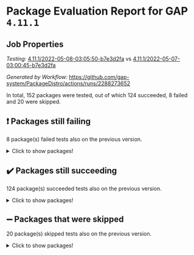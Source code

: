 # Package Evaluation Report for GAP `4.11.1`

## Job Properties

*Testing:* [4.11.1/2022-05-08-03:05:50-b7e3d2fa](https://github.com/gap-system/PackageDistro/blob/data/reports/4.11.1/2022-05-08-03:05:50-b7e3d2fa) vs [4.11.1/2022-05-07-03:00:45-b7e3d2fa](https://github.com/gap-system/PackageDistro/blob/data/reports/4.11.1/2022-05-07-03:00:45-b7e3d2fa)

*Generated by Workflow:* https://github.com/gap-system/PackageDistro/actions/runs/2288273652

In total, 152 packages were tested, out of which 124 succeeded, 8 failed and 20 were skipped.

## :exclamation: Packages still failing

8 package(s) failed tests also on the previous version.
<details><summary>Click to show packages!</summary>

- fining 1.4.1 [(failure)](https://github.com/gap-system/PackageDistro/runs/6338285243?check_suite_focus=true)
- francy 1.2.4 [(failure)](https://github.com/gap-system/PackageDistro/runs/6338285323?check_suite_focus=true)
- hap 1.39 [(failure)](https://github.com/gap-system/PackageDistro/runs/6338285588?check_suite_focus=true)
- normalizinterface 1.3.2 [(failure)](https://github.com/gap-system/PackageDistro/runs/6338286719?check_suite_focus=true)
- packagemanager 1.2 [(failure)](https://github.com/gap-system/PackageDistro/runs/6338286874?check_suite_focus=true)
- recog 1.3.2 [(failure)](https://github.com/gap-system/PackageDistro/runs/6338287111?check_suite_focus=true)
- semigroups 4.0.0 [(failure)](https://github.com/gap-system/PackageDistro/runs/6338287174?check_suite_focus=true)
- transgrp 3.6.1 [(failure)](https://github.com/gap-system/PackageDistro/runs/6338287378?check_suite_focus=true)
</details>

## :heavy_check_mark: Packages still succeeding

124 package(s) succeeded tests also on the previous version.
<details><summary>Click to show packages!</summary>

- ace 5.4 [(success)](https://github.com/gap-system/PackageDistro/runs/6338284705?check_suite_focus=true)
- aclib 1.3.2 [(success)](https://github.com/gap-system/PackageDistro/runs/6338284736?check_suite_focus=true)
- agt 0.2 [(success)](https://github.com/gap-system/PackageDistro/runs/6338284752?check_suite_focus=true)
- alnuth 3.2.1 [(success)](https://github.com/gap-system/PackageDistro/runs/6338284764?check_suite_focus=true)
- anupq 3.2.6 [(success)](https://github.com/gap-system/PackageDistro/runs/6338284775?check_suite_focus=true)
- atlasrep 2.1.2 [(success)](https://github.com/gap-system/PackageDistro/runs/6338284791?check_suite_focus=true)
- autodoc 2022.03.10 [(success)](https://github.com/gap-system/PackageDistro/runs/6338284802?check_suite_focus=true)
- automata 1.15 [(success)](https://github.com/gap-system/PackageDistro/runs/6338284814?check_suite_focus=true)
- automgrp 1.3.2 [(success)](https://github.com/gap-system/PackageDistro/runs/6338284826?check_suite_focus=true)
- autpgrp 1.10.2 [(success)](https://github.com/gap-system/PackageDistro/runs/6338284845?check_suite_focus=true)
- cap 2022.05-02 [(success)](https://github.com/gap-system/PackageDistro/runs/6338284863?check_suite_focus=true)
- caratinterface 2.3.3 [(success)](https://github.com/gap-system/PackageDistro/runs/6338284873?check_suite_focus=true)
- cddinterface 2020.06.24 [(success)](https://github.com/gap-system/PackageDistro/runs/6338284888?check_suite_focus=true)
- circle 1.6.5 [(success)](https://github.com/gap-system/PackageDistro/runs/6338284906?check_suite_focus=true)
- cohomolo 1.6.10 [(success)](https://github.com/gap-system/PackageDistro/runs/6338284924?check_suite_focus=true)
- congruence 1.2.4 [(success)](https://github.com/gap-system/PackageDistro/runs/6338284937?check_suite_focus=true)
- corelg 1.56 [(success)](https://github.com/gap-system/PackageDistro/runs/6338284951?check_suite_focus=true)
- crime 1.6 [(success)](https://github.com/gap-system/PackageDistro/runs/6338284960?check_suite_focus=true)
- crisp 1.4.5 [(success)](https://github.com/gap-system/PackageDistro/runs/6338284973?check_suite_focus=true)
- crypting 0.10 [(success)](https://github.com/gap-system/PackageDistro/runs/6338284981?check_suite_focus=true)
- cryst 4.1.24 [(success)](https://github.com/gap-system/PackageDistro/runs/6338284989?check_suite_focus=true)
- crystcat 1.1.9 [(success)](https://github.com/gap-system/PackageDistro/runs/6338285001?check_suite_focus=true)
- ctbllib 1.3.4 [(success)](https://github.com/gap-system/PackageDistro/runs/6338285015?check_suite_focus=true)
- cubefree 1.19 [(success)](https://github.com/gap-system/PackageDistro/runs/6338285029?check_suite_focus=true)
- curlinterface 2.2.2 [(success)](https://github.com/gap-system/PackageDistro/runs/6338285041?check_suite_focus=true)
- cvec 2.7.5 [(success)](https://github.com/gap-system/PackageDistro/runs/6338285048?check_suite_focus=true)
- datastructures 0.2.7 [(success)](https://github.com/gap-system/PackageDistro/runs/6338285058?check_suite_focus=true)
- deepthought 1.0.5 [(success)](https://github.com/gap-system/PackageDistro/runs/6338285067?check_suite_focus=true)
- design 1.7 [(success)](https://github.com/gap-system/PackageDistro/runs/6338285085?check_suite_focus=true)
- difsets 2.3.1 [(success)](https://github.com/gap-system/PackageDistro/runs/6338285100?check_suite_focus=true)
- digraphs 1.5.2 [(success)](https://github.com/gap-system/PackageDistro/runs/6338285116?check_suite_focus=true)
- edim 1.3.5 [(success)](https://github.com/gap-system/PackageDistro/runs/6338285131?check_suite_focus=true)
- example 4.3.1 [(success)](https://github.com/gap-system/PackageDistro/runs/6338285157?check_suite_focus=true)
- factint 1.6.3 [(success)](https://github.com/gap-system/PackageDistro/runs/6338285187?check_suite_focus=true)
- ferret 1.0.7 [(success)](https://github.com/gap-system/PackageDistro/runs/6338285202?check_suite_focus=true)
- fga 1.4.0 [(success)](https://github.com/gap-system/PackageDistro/runs/6338285229?check_suite_focus=true)
- float 1.0.3 [(success)](https://github.com/gap-system/PackageDistro/runs/6338285253?check_suite_focus=true)
- format 1.4.3 [(success)](https://github.com/gap-system/PackageDistro/runs/6338285265?check_suite_focus=true)
- forms 1.2.7 [(success)](https://github.com/gap-system/PackageDistro/runs/6338285277?check_suite_focus=true)
- fplsa 1.2.5 [(success)](https://github.com/gap-system/PackageDistro/runs/6338285294?check_suite_focus=true)
- fr 2.4.8 [(success)](https://github.com/gap-system/PackageDistro/runs/6338285311?check_suite_focus=true)
- fwtree 1.3 [(success)](https://github.com/gap-system/PackageDistro/runs/6338285336?check_suite_focus=true)
- gbnp 1.0.5 [(success)](https://github.com/gap-system/PackageDistro/runs/6338285350?check_suite_focus=true)
- generalizedmorphismsforcap 2022.05-01 [(success)](https://github.com/gap-system/PackageDistro/runs/6338285364?check_suite_focus=true)
- genss 1.6.6 [(success)](https://github.com/gap-system/PackageDistro/runs/6338285390?check_suite_focus=true)
- gradedringforhomalg 2022.03-01 [(success)](https://github.com/gap-system/PackageDistro/runs/6338285409?check_suite_focus=true)
- grape 4.8.5 [(success)](https://github.com/gap-system/PackageDistro/runs/6338285428?check_suite_focus=true)
- groupoids 1.69 [(success)](https://github.com/gap-system/PackageDistro/runs/6338285454?check_suite_focus=true)
- grpconst 2.6.2 [(success)](https://github.com/gap-system/PackageDistro/runs/6338285472?check_suite_focus=true)
- guarana 0.96.3 [(success)](https://github.com/gap-system/PackageDistro/runs/6338285514?check_suite_focus=true)
- guava 3.16 [(success)](https://github.com/gap-system/PackageDistro/runs/6338285548?check_suite_focus=true)
- hapcryst 0.1.14 [(success)](https://github.com/gap-system/PackageDistro/runs/6338285656?check_suite_focus=true)
- hecke 1.5.3 [(success)](https://github.com/gap-system/PackageDistro/runs/6338285695?check_suite_focus=true)
- help 3.5 [(success)](https://github.com/gap-system/PackageDistro/runs/6338285732?check_suite_focus=true)
- idrel 2.43 [(success)](https://github.com/gap-system/PackageDistro/runs/6338285773?check_suite_focus=true)
- images 1.3.1 [(success)](https://github.com/gap-system/PackageDistro/runs/6338285804?check_suite_focus=true)
- intpic 0.2.4 [(success)](https://github.com/gap-system/PackageDistro/runs/6338285841?check_suite_focus=true)
- io 4.7.2 [(success)](https://github.com/gap-system/PackageDistro/runs/6338285878?check_suite_focus=true)
- irredsol 1.4.3 [(success)](https://github.com/gap-system/PackageDistro/runs/6338285946?check_suite_focus=true)
- json 2.1.0 [(success)](https://github.com/gap-system/PackageDistro/runs/6338285992?check_suite_focus=true)
- jupyterkernel 1.4.1 [(success)](https://github.com/gap-system/PackageDistro/runs/6338286023?check_suite_focus=true)
- jupyterviz 1.5.1 [(success)](https://github.com/gap-system/PackageDistro/runs/6338286049?check_suite_focus=true)
- kan 1.34 [(success)](https://github.com/gap-system/PackageDistro/runs/6338286084?check_suite_focus=true)
- kbmag 1.5.9 [(success)](https://github.com/gap-system/PackageDistro/runs/6338286117?check_suite_focus=true)
- laguna 3.9.5 [(success)](https://github.com/gap-system/PackageDistro/runs/6338286148?check_suite_focus=true)
- liealgdb 2.2.1 [(success)](https://github.com/gap-system/PackageDistro/runs/6338286177?check_suite_focus=true)
- liepring 2.6 [(success)](https://github.com/gap-system/PackageDistro/runs/6338286206?check_suite_focus=true)
- liering 2.4.2 [(success)](https://github.com/gap-system/PackageDistro/runs/6338286232?check_suite_focus=true)
- linearalgebraforcap 2022.05-02 [(success)](https://github.com/gap-system/PackageDistro/runs/6338286257?check_suite_focus=true)
- loops 3.4.1 [(success)](https://github.com/gap-system/PackageDistro/runs/6338286279?check_suite_focus=true)
- lpres 1.0.3 [(success)](https://github.com/gap-system/PackageDistro/runs/6338286300?check_suite_focus=true)
- majoranaalgebras 1.4 [(success)](https://github.com/gap-system/PackageDistro/runs/6338286321?check_suite_focus=true)
- mapclass 1.4.5 [(success)](https://github.com/gap-system/PackageDistro/runs/6338286350?check_suite_focus=true)
- matgrp 0.64 [(success)](https://github.com/gap-system/PackageDistro/runs/6338286363?check_suite_focus=true)
- modisom 2.5.2 [(success)](https://github.com/gap-system/PackageDistro/runs/6338286396?check_suite_focus=true)
- modulepresentationsforcap 2022.05-01 [(success)](https://github.com/gap-system/PackageDistro/runs/6338286439?check_suite_focus=true)
- monoidalcategories 2022.05-02 [(success)](https://github.com/gap-system/PackageDistro/runs/6338286495?check_suite_focus=true)
- nconvex 2020.11-04 [(success)](https://github.com/gap-system/PackageDistro/runs/6338286552?check_suite_focus=true)
- nilmat 1.4.1 [(success)](https://github.com/gap-system/PackageDistro/runs/6338286611?check_suite_focus=true)
- nock 1.5 [(success)](https://github.com/gap-system/PackageDistro/runs/6338286668?check_suite_focus=true)
- nq 2.5.8 [(success)](https://github.com/gap-system/PackageDistro/runs/6338286752?check_suite_focus=true)
- numericalsgps 1.3.0 [(success)](https://github.com/gap-system/PackageDistro/runs/6338286797?check_suite_focus=true)
- openmath 11.5.1 [(success)](https://github.com/gap-system/PackageDistro/runs/6338286826?check_suite_focus=true)
- orb 4.8.4 [(success)](https://github.com/gap-system/PackageDistro/runs/6338286852?check_suite_focus=true)
- patternclass 2.4.2 [(success)](https://github.com/gap-system/PackageDistro/runs/6338286898?check_suite_focus=true)
- permut 2.0.4 [(success)](https://github.com/gap-system/PackageDistro/runs/6338286926?check_suite_focus=true)
- polenta 1.3.10 [(success)](https://github.com/gap-system/PackageDistro/runs/6338286941?check_suite_focus=true)
- polymaking 0.8.6 [(success)](https://github.com/gap-system/PackageDistro/runs/6338286952?check_suite_focus=true)
- primgrp 3.4.2 [(success)](https://github.com/gap-system/PackageDistro/runs/6338286967?check_suite_focus=true)
- profiling 2.5.0 [(success)](https://github.com/gap-system/PackageDistro/runs/6338286982?check_suite_focus=true)
- qpa 1.33 [(success)](https://github.com/gap-system/PackageDistro/runs/6338287005?check_suite_focus=true)
- quagroup 1.8.3 [(success)](https://github.com/gap-system/PackageDistro/runs/6338287027?check_suite_focus=true)
- radiroot 2.9 [(success)](https://github.com/gap-system/PackageDistro/runs/6338287048?check_suite_focus=true)
- rcwa 4.6.4 [(success)](https://github.com/gap-system/PackageDistro/runs/6338287083?check_suite_focus=true)
- rds 1.8 [(success)](https://github.com/gap-system/PackageDistro/runs/6338287104?check_suite_focus=true)
- repndecomp 1.2.1 [(success)](https://github.com/gap-system/PackageDistro/runs/6338287122?check_suite_focus=true)
- repsn 3.1.0 [(success)](https://github.com/gap-system/PackageDistro/runs/6338287138?check_suite_focus=true)
- resclasses 4.7.2 [(success)](https://github.com/gap-system/PackageDistro/runs/6338287155?check_suite_focus=true)
- scscp 2.3.1 [(success)](https://github.com/gap-system/PackageDistro/runs/6338287166?check_suite_focus=true)
- sglppow 2.2 [(success)](https://github.com/gap-system/PackageDistro/runs/6338287185?check_suite_focus=true)
- sgpviz 0.999.5 [(success)](https://github.com/gap-system/PackageDistro/runs/6338287193?check_suite_focus=true)
- simpcomp 2.1.14 [(success)](https://github.com/gap-system/PackageDistro/runs/6338287202?check_suite_focus=true)
- singular 2020.12.18 [(success)](https://github.com/gap-system/PackageDistro/runs/6338287214?check_suite_focus=true)
- sla 1.5.3 [(success)](https://github.com/gap-system/PackageDistro/runs/6338287225?check_suite_focus=true)
- smallgrp 1.5 [(success)](https://github.com/gap-system/PackageDistro/runs/6338287237?check_suite_focus=true)
- smallsemi 0.6.13 [(success)](https://github.com/gap-system/PackageDistro/runs/6338287249?check_suite_focus=true)
- sonata 2.9.4 [(success)](https://github.com/gap-system/PackageDistro/runs/6338287268?check_suite_focus=true)
- sophus 1.25 [(success)](https://github.com/gap-system/PackageDistro/runs/6338287279?check_suite_focus=true)
- spinsym 1.5.2 [(success)](https://github.com/gap-system/PackageDistro/runs/6338287295?check_suite_focus=true)
- symbcompcc 1.3.2 [(success)](https://github.com/gap-system/PackageDistro/runs/6338287316?check_suite_focus=true)
- thelma 1.3 [(success)](https://github.com/gap-system/PackageDistro/runs/6338287327?check_suite_focus=true)
- tomlib 1.2.9 [(success)](https://github.com/gap-system/PackageDistro/runs/6338287346?check_suite_focus=true)
- toric 1.9.5 [(success)](https://github.com/gap-system/PackageDistro/runs/6338287361?check_suite_focus=true)
- ugaly 4.0.2 [(success)](https://github.com/gap-system/PackageDistro/runs/6338287391?check_suite_focus=true)
- unipot 1.5 [(success)](https://github.com/gap-system/PackageDistro/runs/6338287407?check_suite_focus=true)
- unitlib 4.1.0 [(success)](https://github.com/gap-system/PackageDistro/runs/6338287418?check_suite_focus=true)
- utils 0.72 [(success)](https://github.com/gap-system/PackageDistro/runs/6338287432?check_suite_focus=true)
- uuid 0.7 [(success)](https://github.com/gap-system/PackageDistro/runs/6338287445?check_suite_focus=true)
- walrus 0.9991 [(success)](https://github.com/gap-system/PackageDistro/runs/6338287457?check_suite_focus=true)
- wedderga 4.10.2 [(success)](https://github.com/gap-system/PackageDistro/runs/6338287469?check_suite_focus=true)
- xmod 2.88 [(success)](https://github.com/gap-system/PackageDistro/runs/6338287484?check_suite_focus=true)
- xmodalg 1.22 [(success)](https://github.com/gap-system/PackageDistro/runs/6338287494?check_suite_focus=true)
- yangbaxter 0.10.0 [(success)](https://github.com/gap-system/PackageDistro/runs/6338287505?check_suite_focus=true)
- zeromqinterface 0.13 [(success)](https://github.com/gap-system/PackageDistro/runs/6338287514?check_suite_focus=true)
</details>

## :heavy_minus_sign: Packages that were skipped

20 package(s) skipped tests also on the previous version.
<details><summary>Click to show packages!</summary>

- 4ti2interface 2022.03-01 [(skipped)](https://github.com/gap-system/PackageDistro/runs/6338248717?check_suite_focus=true)
- browse 1.8.14 [(skipped)](https://github.com/gap-system/PackageDistro/runs/6338248717?check_suite_focus=true)
- examplesforhomalg 2022.03-01 [(skipped)](https://github.com/gap-system/PackageDistro/runs/6338248717?check_suite_focus=true)
- gapdoc 1.6.5 [(skipped)](https://github.com/gap-system/PackageDistro/runs/6338248717?check_suite_focus=true)
- gauss 2022.03-01 [(skipped)](https://github.com/gap-system/PackageDistro/runs/6338248717?check_suite_focus=true)
- gaussforhomalg 2022.03-01 [(skipped)](https://github.com/gap-system/PackageDistro/runs/6338248717?check_suite_focus=true)
- gradedmodules 2022.03-01 [(skipped)](https://github.com/gap-system/PackageDistro/runs/6338248717?check_suite_focus=true)
- homalg 2022.03-01 [(skipped)](https://github.com/gap-system/PackageDistro/runs/6338248717?check_suite_focus=true)
- homalgtocas 2022.03-01 [(skipped)](https://github.com/gap-system/PackageDistro/runs/6338248717?check_suite_focus=true)
- io_forhomalg 2022.03-01 [(skipped)](https://github.com/gap-system/PackageDistro/runs/6338248717?check_suite_focus=true)
- itc 1.5.1 [(skipped)](https://github.com/gap-system/PackageDistro/runs/6338248717?check_suite_focus=true)
- localizeringforhomalg 2022.03-01 [(skipped)](https://github.com/gap-system/PackageDistro/runs/6338248717?check_suite_focus=true)
- matricesforhomalg 2022.04-01 [(skipped)](https://github.com/gap-system/PackageDistro/runs/6338248717?check_suite_focus=true)
- modules 2022.03-01 [(skipped)](https://github.com/gap-system/PackageDistro/runs/6338248717?check_suite_focus=true)
- polycyclic 2.16 [(skipped)](https://github.com/gap-system/PackageDistro/runs/6338248717?check_suite_focus=true)
- ringsforhomalg 2022.04-01 [(skipped)](https://github.com/gap-system/PackageDistro/runs/6338248717?check_suite_focus=true)
- sco 2022.03-01 [(skipped)](https://github.com/gap-system/PackageDistro/runs/6338248717?check_suite_focus=true)
- toolsforhomalg 2022.04-03 [(skipped)](https://github.com/gap-system/PackageDistro/runs/6338248717?check_suite_focus=true)
- toricvarieties 2022.03.23 [(skipped)](https://github.com/gap-system/PackageDistro/runs/6338248717?check_suite_focus=true)
- xgap 4.31 [(skipped)](https://github.com/gap-system/PackageDistro/runs/6338248717?check_suite_focus=true)
</details>

